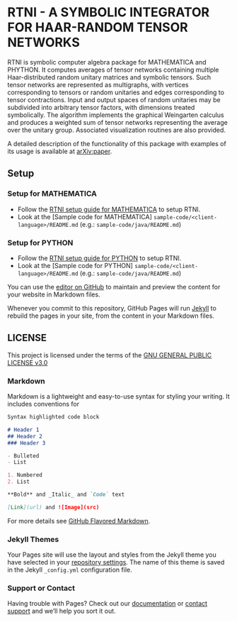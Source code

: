 # RTNI - A SYMBOLIC INTEGRATOR FOR HAAR-RANDOM TENSOR NETWORKS

RTNI is symbolic computer algebra package for MATHEMATICA and PHYTHON. It computes averages of tensor networks containing multiple Haar-distributed random unitary matrices and symbolic tensors.  Such tensor networks are represented as multigraphs, with vertices corresponding to tensors or random unitaries and edges corresponding to tensor contractions. Input and output spaces of random unitaries may be subdivided into arbitrary tensor factors, with dimensions treated symbolically. The algorithm implements the graphical Weingarten calculus and produces a weighted sum of tensor networks representing the average over the unitary group. Associated visualization routines are also provided.

A detailed description of the functionality of this package with examples of its usage is available at [arXiv:paper](https://arxiv.org/abs/1902.07209).


## Setup

### Setup for MATHEMATICA

* Follow the [RTNI setup guide for MATHEMATICA](https://github.com/MotohisaFukuda/RTNI/edit/master/gettingstarted_MATHEMATICA.md) to setup RTNI.
* Look at the [Sample code for MATHEMATICA]  `sample-code/<client-language>/README.md` (e.g.: `sample-code/java/README.md`)

### Setup for PYTHON

* Follow the [RTNI setup guide for PYTHON](https://github.com/MotohisaFukuda/RTNI/edit/master/gettingstarted_PYTHON.md) to setup  RTNI.
* Look at the [Sample code for PYTHON]  `sample-code/<client-language>/README.md` (e.g.: `sample-code/java/README.md`)



You can use the [editor on GitHub](https://github.com/MotohisaFukuda/RTNI/edit/master/README.md) to maintain and preview the content for your website in Markdown files.

Whenever you commit to this repository, GitHub Pages will run [Jekyll](https://jekyllrb.com/) to rebuild the pages in your site, from the content in your Markdown files.


## LICENSE
This project is licensed under the terms of the [GNU GENERAL PUBLIC LICENSE v3.0](https://github.com/MotohisaFukuda/RTNI/edit/master/LICENSE.txt)


### Markdown

Markdown is a lightweight and easy-to-use syntax for styling your writing. It includes conventions for

```markdown
Syntax highlighted code block

# Header 1
## Header 2
### Header 3

- Bulleted
- List

1. Numbered
2. List

**Bold** and _Italic_ and `Code` text

[Link](url) and ![Image](src)
```

For more details see [GitHub Flavored Markdown](https://guides.github.com/features/mastering-markdown/).

### Jekyll Themes

Your Pages site will use the layout and styles from the Jekyll theme you have selected in your [repository settings](https://github.com/MotohisaFukuda/RTNI/settings). The name of this theme is saved in the Jekyll `_config.yml` configuration file.

### Support or Contact

Having trouble with Pages? Check out our [documentation](https://help.github.com/categories/github-pages-basics/) or [contact support](https://github.com/contact) and we’ll help you sort it out.

